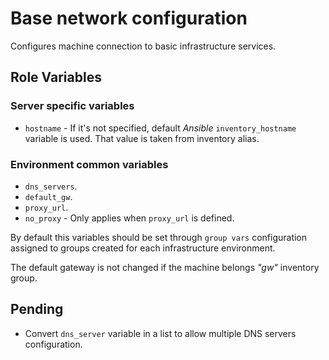 # Base network configuration

Configures machine connection to basic infrastructure services.

## Role Variables

### Server specific variables

* `hostname` - If it's not specified, default _Ansible_ `inventory_hostname`
  variable is used. That value is taken from inventory alias.

### Environment common variables

* `dns_servers`.
* `default_gw`.
* `proxy_url`.
* `no_proxy` - Only applies when `proxy_url` is defined.

By default this variables should be set through `group vars` configuration
assigned to groups created for each infrastructure environment.

The default gateway is not changed if the machine belongs *"gw"* inventory
group.

## Pending

* Convert `dns_server` variable in a list to allow multiple DNS servers
  configuration.
